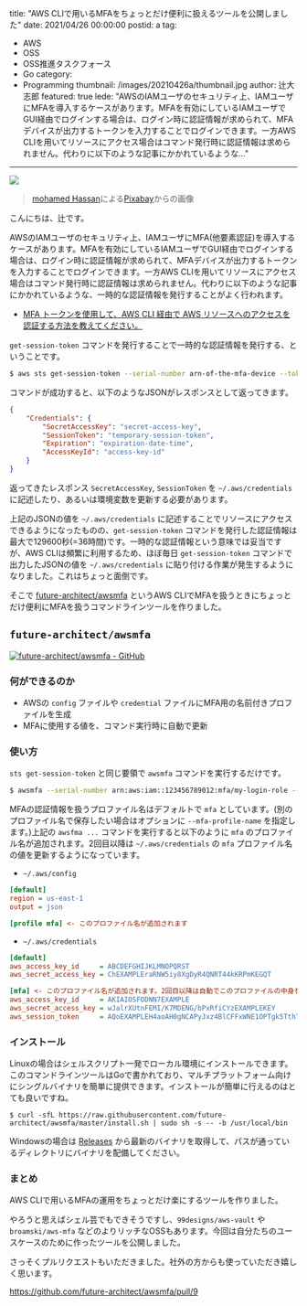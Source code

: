title: "AWS CLIで用いるMFAをちょっとだけ便利に扱えるツールを公開しました"
date: 2021/04/26 00:00:00
postid: a
tag:
  - AWS
  - OSS
  - OSS推進タスクフォース
  - Go
category:
  - Programming
thumbnail: /images/20210426a/thumbnail.jpg
author: 辻大志郎
featured: true
lede: "AWSのIAMユーザのセキュリティ上、IAMユーザにMFAを導入するケースがあります。MFAを有効にしているIAMユーザでGUI経由でログインする場合は、ログイン時に認証情報が求められて、MFAデバイスが出力するトークンを入力することでログインできます。一方AWS CLIを用いてリソースにアクセス場合はコマンド発行時に認証情報は求められません。代わりに以下のような記事にかかれているような..."
---

<img src="/images/20210426a/access-3579221_640.jpg" class="img-middle-size">

> <a href="https://pixabay.com/ja/users/mohamed_hassan-5229782/?utm_source=link-attribution&amp;utm_medium=referral&amp;utm_campaign=image&amp;utm_content=3579221">mohamed Hassan</a>による<a href="https://pixabay.com/ja/?utm_source=link-attribution&amp;utm_medium=referral&amp;utm_campaign=image&amp;utm_content=3579221">Pixabay</a>からの画像

こんにちは、辻です。

AWSのIAMユーザのセキュリティ上、IAMユーザにMFA(他要素認証)を導入するケースがあります。MFAを有効にしているIAMユーザでGUI経由でログインする場合は、ログイン時に認証情報が求められて、MFAデバイスが出力するトークンを入力することでログインできます。一方AWS CLIを用いてリソースにアクセス場合はコマンド発行時に認証情報は求められません。代わりに以下のような記事にかかれているような、一時的な認証情報を発行することがよく行われます。

- [MFA トークンを使用して、AWS CLI 経由で AWS リソースへのアクセスを認証する方法を教えてください。](https://aws.amazon.com/jp/premiumsupport/knowledge-center/authenticate-mfa-cli/)

`get-session-token` コマンドを発行することで一時的な認証情報を発行する、ということです。

```bash
$ aws sts get-session-token --serial-number arn-of-the-mfa-device --token-code code-from-token --profile my-login-profile
```

コマンドが成功すると、以下のようなJSONがレスポンスとして返ってきます。

```json
{
    "Credentials": {
        "SecretAccessKey": "secret-access-key",
        "SessionToken": "temporary-session-token",
        "Expiration": "expiration-date-time",
        "AccessKeyId": "access-key-id"
    }
}
```

返ってきたレスポンス `SecretAccessKey`, `SessionToken` を `~/.aws/credentials` に記述したり、あるいは環境変数を更新する必要があります。

上記のJSONの値を `~/.aws/credentials` に記述することでリソースにアクセスできるようになったものの、`get-session-token` コマンドを発行した認証情報は最大で129600秒(=36時間)です。一時的な認証情報という意味では妥当ですが、AWS CLIは頻繁に利用するため、ほぼ毎日 `get-session-token` コマンドで出力したJSONの値を `~/.aws/credentials` に貼り付ける作業が発生するようになりました。これはちょっと面倒です。

そこで [future-architect/awsmfa](https://github.com/future-architect/awsmfa) というAWS CLIでMFAを扱うときにちょっとだけ便利にMFAを扱うコマンドラインツールを作りました。

## `future-architect/awsmfa`

[![future-architect/awsmfa - GitHub](https://gh-card.dev/repos/future-architect/awsmfa.svg)](https://github.com/future-architect/awsmfa)

### 何ができるのか

* AWSの `config` ファイルや `credential` ファイルにMFA用の名前付きプロファイルを生成
* MFAに使用する値を、コマンド実行時に自動で更新

### 使い方

`sts get-session-token` と同じ要領で `awsmfa` コマンドを実行するだけです。

```bash
$ awsmfa --serial-number arn:aws:iam::123456789012:mfa/my-login-role --profile my-login-profile code-from-token
```

MFAの認証情報を扱うプロファイル名はデフォルトで `mfa` としています。(別のプロファイル名で保存したい場合はオプションに `--mfa-profile-name` を指定します。)上記の `awsfma ...` コマンドを実行すると以下のように `mfa` のプロファイル名が追加されます。2回目以降は `~/.aws/credentials` の `mfa` プロファイル名の値を更新するようになっています。

- `~/.aws/config`

```ini
[default]
region = us-east-1
output = json

[profile mfa] <- このプロファイル名が追加されます
```

- `~/.aws/credentials`

```ini
[default]
aws_access_key_id     = ABCDEFGHIJKLMNOPQRST
aws_secret_access_key = ChEXAMPLEraRNW5iy8XgDyR4QNRT44kKRPmKEGQT

[mfa] <- このプロファイル名が追加されます。2回目以降は自動でこのプロファイルの中身を更新します
aws_access_key_id     = AKIAIOSFODNN7EXAMPLE
aws_secret_access_key = wJalrXUtnFEMI/K7MDENG/bPxRfiCYzEXAMPLEKEY
aws_session_token     = AQoEXAMPLEH4aoAH0gNCAPyJxz4BlCFFxWNE1OPTgk5TthT+FvwqnKwRcOIfrRh3c/LTo6UDdyJwOOvEVPvLXCrrrUtdnniCEXAMPLE/IvU1dYUg2RVAJBanLiHb4IgRmpRV3zrkuWJOgQs8IZZaIv2BXIa2R4OlgkBN9bkUDNCJiBeb/AXlzBBko7b15fjrBs2+cTQtpZ3CYWFXG8C5zqx37wnOE49mRl/+OtkIKGO7fAE
```

### インストール

Linuxの場合はシェルスクリプト一発でローカル環境にインストールできます。このコマンドラインツールはGoで書かれており、マルチプラットフォーム向けにシングルバイナリを簡単に提供できます。インストールが簡単に行えるのはとても良いですね。

```
$ curl -sfL https://raw.githubusercontent.com/future-architect/awsmfa/master/install.sh | sudo sh -s -- -b /usr/local/bin
```

Windowsの場合は [Releases](https://github.com/future-architect/awsmfa/releases) から最新のバイナリを取得して、パスが通っているディレクトリにバイナリを配備してください。

### まとめ

AWS CLIで用いるMFAの運用をちょっとだけ楽にするツールを作りました。

やろうと思えばシェル芸でもできそうですし、`99designs/aws-vault` や `broamski/aws-mfa` などのよりリッチなOSSもあります。今回は自分たちのユースケースのために作ったツールを公開しました。

さっそくプルリクエストもいただきました。社外の方からも使っていただき嬉しく思います。

https://github.com/future-architect/awsmfa/pull/9

